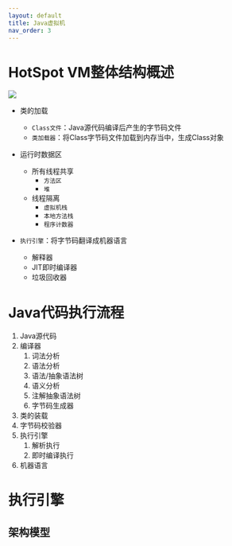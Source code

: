 ```yaml
---
layout: default
title: Java虚拟机
nav_order: 3
---
```


# HotSpot VM整体结构概述

![](https://cdn.jsdelivr.net/gh/guosonglu/images@master/blog-img/20220310214603.png)

- 类的加载
  - `Class文件`：Java源代码编译后产生的字节码文件
  - `类加载器`：将Class字节码文件加载到内存当中，生成Class对象

- 运行时数据区
  - 所有线程共享
    - `方法区`
    - `堆`
  - 线程隔离
    - `虚拟机栈`
    - `本地方法栈`
    - `程序计数器`
    
- `执行引擎`：将字节码翻译成机器语言
  - 解释器
  - JIT即时编译器
  - 垃圾回收器


# Java代码执行流程

1. Java源代码
2. 编译器
   1. 词法分析
   2. 语法分析
   3. 语法/抽象语法树
   4. 语义分析
   5. 注解抽象语法树
   6. 字节码生成器
3. 类的装载
4. 字节码校验器
5. 执行引擎
   1. 解析执行
   2. 即时编译执行
6. 机器语言

# 执行引擎

## 架构模型

